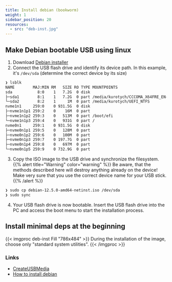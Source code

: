 ```yaml
---
title: Install debian (bookworm)
weight: 1
sidebar_position: 20
resources:
  - src: "deb-inst.jpg"
---
```


## Make Debian bootable USB using linux

1. Download [Debian installer](https://www.debian.org/devel/debian-installer)
2. Connect the USB flash drive and identify its device path. In this example, it's `/dev/sda` (determine the correct device by its size)
```bash
❯ lsblk
NAME        MAJ:MIN RM   SIZE RO TYPE MOUNTPOINTS
sda           8:0    1   7.2G  0 disk
├─sda1        8:1    1   7.2G  0 part /media/kurotych/CCCOMA_X64FRE_EN-GB_DV9
└─sda2        8:2    1     1M  0 part /media/kurotych/UEFI_NTFS
nvme1n1     259:0    0 931.5G  0 disk
├─nvme1n1p1 259:2    0    16M  0 part
├─nvme1n1p2 259:3    0   513M  0 part /boot/efi
└─nvme1n1p3 259:4    0   931G  0 part /
nvme0n1     259:1    0 931.5G  0 disk
├─nvme0n1p1 259:5    0   128M  0 part
├─nvme0n1p2 259:6    0   100M  0 part
├─nvme0n1p3 259:7    0 197.7G  0 part
├─nvme0n1p4 259:8    0   697M  0 part
└─nvme0n1p5 259:9    0 732.9G  0 part
```
3. Copy the ISO image to the USB drive and synchronize the filesystem.
{{% alert title="Warning" color="warning" %}}
Be aware, that the methods described here will destroy anything already on the device! Make very sure that you use the correct device name for your USB stick.
{{% /alert %}}
```bash
❯ sudo cp debian-12.5.0-amd64-netinst.iso /dev/sda
❯ sudo sync
```
4. Your USB flash drive is now bootable. Insert the USB flash drive into the PC and access the boot menu to start the installation process.


## Install minimal deps at the beginning
{{< imgproc deb-inst Fill "786x484" >}}
During the installation of the image, choose only "standard system utilities".
{{< /imgproc >}}

### Links
- [CreateUSBMedia](https://wiki.debian.org/DebianInstaller/CreateUSBMedia)
- [How to install debian](https://www.google.com/search?q=How+to+install+debian)
